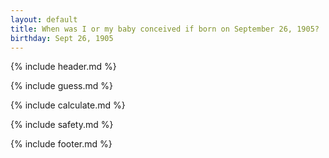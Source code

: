 ```yaml
---
layout: default
title: When was I or my baby conceived if born on September 26, 1905?
birthday: Sept 26, 1905
---
```


{% include header.md %}

{% include guess.md %}

{% include calculate.md %}

{% include safety.md %}

{% include footer.md %}



